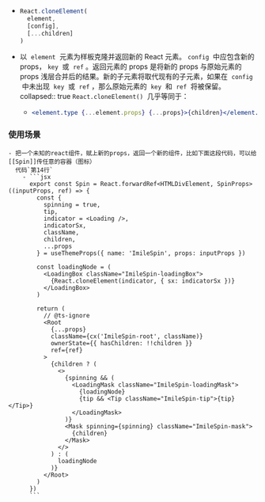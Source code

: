 - ```jsx
  React.cloneElement(
    element,
    [config],
    [...children]
  )
  ```
- 以  `element`  元素为样板克隆并返回新的 React 元素。 `config`  中应包含新的 props， `key`  或  `ref` 。返回元素的 props 是将新的 props 与原始元素的 props 浅层合并后的结果。新的子元素将取代现有的子元素，如果在  `config`  中未出现  `key`  或  `ref` ，那么原始元素的  `key`  和  `ref`  将被保留。
  collapsed:: true
  `React.cloneElement()`  几乎等同于：
	- ```jsx
	  <element.type {...element.props} {...props}>{children}</element.type>
	  ```
### 使用场景
	- 把一个未知的react组件，赋上新的props，返回一个新的组件，比如下面这段代码，可以给[[Spin]]传任意的容器（图标）
	  代码`第14行`
		- ```jsx
		  export const Spin = React.forwardRef<HTMLDivElement, SpinProps>((inputProps, ref) => {
		    const {
		      spinning = true,
		      tip,
		      indicator = <Loading />,
		      indicatorSx,
		      className,
		      children,
		      ...props
		    } = useThemeProps({ name: 'ImileSpin', props: inputProps })
		  
		    const loadingNode = (
		      <LoadingBox className="ImileSpin-loadingBox">
		        {React.cloneElement(indicator, { sx: indicatorSx })}
		      </LoadingBox>
		    )
		  
		    return (
		      // @ts-ignore
		      <Root
		        {...props}
		        className={cx('ImileSpin-root', className)}
		        ownerState={{ hasChildren: !!children }}
		        ref={ref}
		      >
		        {children ? (
		          <>
		            {spinning && (
		              <LoadingMask className="ImileSpin-loadingMask">
		                {loadingNode}
		                {tip && <Tip className="ImileSpin-tip">{tip}</Tip>}
		              </LoadingMask>
		            )}
		            <Mask spinning={spinning} className="ImileSpin-mask">
		              {children}
		            </Mask>
		          </>
		        ) : (
		          loadingNode
		        )}
		      </Root>
		    )
		  })
		  ```
